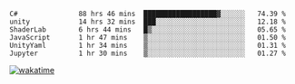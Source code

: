 <!--START_SECTION:waka-->

```text
C#               88 hrs 46 mins  ██████████████████▓░░░░░░   74.39 %
unity            14 hrs 32 mins  ███░░░░░░░░░░░░░░░░░░░░░░   12.18 %
ShaderLab        6 hrs 44 mins   █▒░░░░░░░░░░░░░░░░░░░░░░░   05.65 %
JavaScript       1 hr 47 mins    ▒░░░░░░░░░░░░░░░░░░░░░░░░   01.50 %
UnityYaml        1 hr 34 mins    ▒░░░░░░░░░░░░░░░░░░░░░░░░   01.31 %
Jupyter          1 hr 30 mins    ▒░░░░░░░░░░░░░░░░░░░░░░░░   01.27 %
```

<!--END_SECTION:waka-->
[![wakatime](https://wakatime.com/badge/user/6c2f442e-41b4-42e3-bc06-d5d8203ad1da.svg)](https://wakatime.com/@6c2f442e-41b4-42e3-bc06-d5d8203ad1da)
